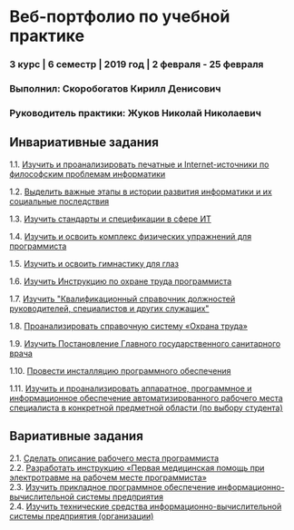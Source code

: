 # Веб-портфолио по учебной практике
### 3 курс | 6 семестр | 2019 год | 2 февраля - 25 февраля


### Выполнил: Скоробогатов Кирилл Денисович
### Руководитель практики: Жуков Николай Николаевич  


## Инвариативные задания

1.1. [Изучить и проанализировать печатные и Internet-источники по философским проблемам информатики ](https://github.com/Yalkinzsun/edu_pract_2019/tree/master/Инвариативные_задания/1.1)  

1.2. [Выделить важные этапы в истории развития информатики и их социальные последствия ](https://github.com/Yalkinzsun/edu_pract_2019/tree/master/Инвариативные_задания/1.2)

1.3. [Изучить стандарты и спецификации в сфере ИТ ](https://github.com/Yalkinzsun/edu_pract_2019/tree/master/Инвариативные_задания/1.3) 

1.4. [Изучить и освоить комплекс физических упражнений для программиста ](https://github.com/Yalkinzsun/edu_pract_2019/tree/master/Инвариативные_задания/1.4) 

1.5. [Изучить и освоить гимнастику для глаз ](https://github.com/Yalkinzsun/edu_pract_2019/tree/master/Инвариативные_задания/1.5) 

1.6. [Изучить Инструкцию по охране труда программиста ](https://github.com/Yalkinzsun/edu_pract_2019/tree/master/Инвариативные_задания/1.6)

1.7. [Изучить "Квалификационный справочник должностей руководителей, специалистов и других служащих"](https://github.com/Yalkinzsun/edu_pract_2019/tree/master/Инвариативные_задания/1.7) 

1.8. [Проанализировать справочную систему «Охрана труда» ](https://github.com/Yalkinzsun/edu_pract_2019/tree/master/Инвариативные_задания/1.8) 

1.9. [Изучить Постановление Главного государственного санитарного врача](https://github.com/Yalkinzsun/edu_pract_2019/tree/master/Инвариативные_задания/1.9) 

1.10. [Провести инсталляцию программного обеспечения ](https://github.com/Yalkinzsun/edu_pract_2019/tree/master/Инвариативные_задания/1.10) 

1.11. [Изучить и проанализировать аппаратное, программное и информационное обеспечение автоматизированного рабочего места специалиста в конкретной предметной области (по выбору студента) ](https://github.com/Yalkinzsun/edu_pract_2019/tree/master/Инвариативные_задания/1.11)  

## Вариативные задания
2.1. [Сделать описание рабочего места программиста ](https://github.com/Yalkinzsun/edu_pract_2019/tree/master/Вариативные_задания/2.1)  
2.2. [Разработать инструкцию «Первая медицинская помощь при электротравме на рабочем месте программиста» ](https://github.com/Yalkinzsun/edu_pract_2019/tree/master/Вариативные_задания/2.2)  
2.3. [Изучить прикладное программное обеспечение информационно-вычислительной системы предприятия ](https://github.com/Yalkinzsun/edu_pract_2019/tree/master/Вариативные_задания/2.3)  
2.4. [Изучить технические средства информационно-вычислительной системы предприятия (организации)](https://github.com/Yalkinzsun/edu_pract_2019/tree/master/Вариативные_задания/2.4)


